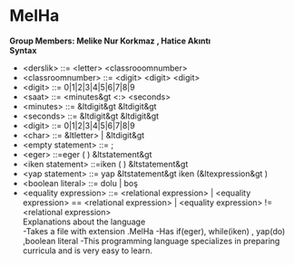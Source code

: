 # MelHa
**Group Members: Melike Nur Korkmaz , Hatice Akıntı <br>
      Syntax** <br>
* &lt;derslik&gt;             ::= &lt;letter&gt; &lt;classrooomnumber&gt; <br>
* &lt;classroomnumber&gt;     ::= &lt;digit&gt; &lt;digit&gt; &lt;digit&gt; <br>
* &lt;digit&gt;               ::= 0|1|2|3|4|5|6|7|8|9 <br>
* &lt;saat&gt;               ::= &lt;minutes&gt &lt;:&gt; &lt;seconds&gt; <br>
* &lt;minutes&gt;             ::= &ltdigit&gt &ltdigit&gt <br>
* &lt;seconds&gt;             ::= &ltdigit&gt &ltdigit&gt
* &lt;digit&gt;               ::= 0|1|2|3|4|5|6|7|8|9
* &lt;char&gt;                ::= &ltletter>  |  &ltdigit&gt
* &lt;empty statement&gt;     ::= ;
* &lt;eger&gt;               ::=eger ( <expression> ) &ltstatement&gt
* &lt;iken statement&gt;   ::=iken ( <expression> ) &ltstatement&gt
* &lt;yap  statement&gt;      ::= yap &ltstatement&gt iken (&ltexpression&gt )
* &lt;boolean literal&gt;     ::= dolu | boş
* &lt;equality expression&gt; ::= &lt;relational expression&gt; | &lt;equality expression&gt; == &lt;relational expression&gt; | &lt;equality expression&gt; != &lt;relational expression&gt; <br>
   Explanations about the language <br> 
  -Takes a file with extension .MelHa
  -Has if(eger), while(iken) , yap(do) ,boolean literal
  -This programming language specializes in preparing curricula and is very easy to learn.
